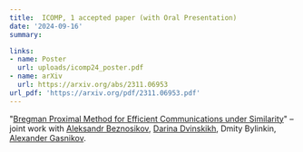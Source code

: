 ```yaml
---
title:  ICOMP, 1 accepted paper (with Oral Presentation)
date: '2024-09-16'
summary:

links:
- name: Poster
  url: uploads/icomp24_poster.pdf
- name: arXiv
  url: https://arxiv.org/abs/2311.06953
url_pdf: 'https://arxiv.org/pdf/2311.06953.pdf'
---
```

"[Bregman Proximal Method for Efficient Communications under Similarity](https://arxiv.org/abs/2311.06953)" – joint work with [Aleksandr Beznosikov](https://anbeznosikov.github.io/index.html), [Darina Dvinskikh](https://scholar.google.com/citations?hl=ru&user=TsOXQ-8AAAAJ), Dmity Bylinkin, [Alexander Gasnikov](https://scholar.google.com/citations?user=AmeE8qkAAAAJ).

